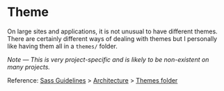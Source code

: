 # Theme

On large sites and applications, it is not unusual to have different themes.
There are certainly different ways of dealing with themes but I personally like
having them all in a `themes/` folder.

*Note — This is very project-specific and is likely to be non-existent on many
projects.*

Reference: [Sass Guidelines](http://sass-guidelin.es/) >
[Architecture](http://sass-guidelin.es/#architecture) >
[Themes folder](http://sass-guidelin.es/#themes-folder)

